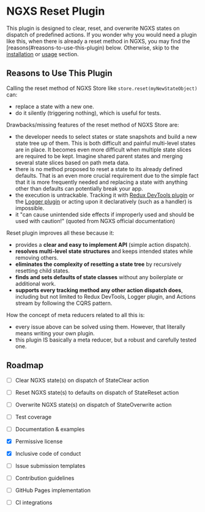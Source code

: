 # NGXS Reset Plugin

This plugin is designed to clear, reset, and overwrite NGXS states on dispatch of predefined actions. If you wonder why you would need a plugin like this, when there is already a reset method in NGXS, you may find the [reasons(#reasons-to-use-this-plugin) below. Otherwise, skip to the [installation](#installation) or [usage](#usage) section.

## Reasons to Use This Plugin

Calling the reset method of NGXS Store like `store.reset(myNewStateObject)` can:

- replace a state with a new one.
- do it silently (triggering nothing), which is useful for tests.

Drawbacks/missing features of the reset method of NGXS Store are:

- the developer needs to select states or state snapshots and build a new state tree up of them. This is both difficult and painful multi-level states are in place. It becomes even more difficult when multiple state slices are required to be kept. Imagine shared parent states and merging several state slices based on path meta data.
- there is no method proposed to reset a state to its already defined defaults. That is an even more crucial requirement due to the simple fact that it is more frequently needed and replacing a state with anything other than defaults can potentially break your app.
- the execution is untrackable. Tracking it with [Redux DevTools plugin](https://npmjs.com/package/@ngxs/devtools-plugin) or the [Logger plugin](https://npmjs.com/package/@ngxs/logger-plugin) or acting upon it declaratively (such as a handler) is impossible.
- it "can cause unintended side effects if improperly used and should be used with caution!" (quoted from NGXS official documentation)

Reset plugin improves all these because it:

- provides a **clear and easy to implement API** (simple action dispatch).
- **resolves multi-level state structures** and keeps intended states while removing others.
- **eliminates the complexity of resetting a state tree** by recursively resetting child states.
- **finds and sets defaults of state classes** without any boilerplate or additional work.
- **supports every tracking method any other action dispatch does**, including but not limited to Redux DevTools, Logger plugin, and Actions stream by following the CQRS pattern.

How the concept of meta reducers related to all this is:

- every issue above can be solved using them. However, that literally means writing your own plugin.
- this plugin IS basically a meta reducer, but a robust and carefully tested one.

## Roadmap

- [ ] Clear NGXS state(s) on dispatch of StateClear action

- [ ] Reset NGXS state(s) to defaults on dispatch of StateReset action

- [ ] Overwrite NGXS state(s) on dispatch of StateOverwrite action

- [ ] Test coverage

- [ ] Documentation & examples

- [x] Permissive license

- [x] Inclusive code of conduct

- [ ] Issue submission templates

- [ ] Contribution guidelines

- [ ] GitHub Pages implementation

- [ ] CI integrations
